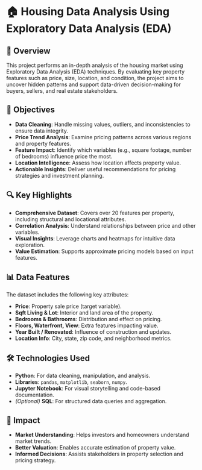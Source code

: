 # 🏠 Housing Data Analysis Using Exploratory Data Analysis (EDA)

## 📄 Overview
This project performs an in-depth analysis of the housing market using Exploratory Data Analysis (EDA) techniques. By evaluating key property features such as price, size, location, and condition, the project aims to uncover hidden patterns and support data-driven decision-making for buyers, sellers, and real estate stakeholders.

## 🎯 Objectives
- **Data Cleaning**: Handle missing values, outliers, and inconsistencies to ensure data integrity.  
- **Price Trend Analysis**: Examine pricing patterns across various regions and property features.  
- **Feature Impact**: Identify which variables (e.g., square footage, number of bedrooms) influence price the most.  
- **Location Intelligence**: Assess how location affects property value.  
- **Actionable Insights**: Deliver useful recommendations for pricing strategies and investment planning.  

## 🔍 Key Highlights
- **Comprehensive Dataset**: Covers over 20 features per property, including structural and locational attributes.  
- **Correlation Analysis**: Understand relationships between price and other variables.  
- **Visual Insights**: Leverage charts and heatmaps for intuitive data exploration.  
- **Value Estimation**: Supports approximate pricing models based on input features.  

## 📊 Data Features
The dataset includes the following key attributes:
- **Price**: Property sale price (target variable).  
- **Sqft Living & Lot**: Interior and land area of the property.  
- **Bedrooms & Bathrooms**: Distribution and effect on pricing.  
- **Floors, Waterfront, View**: Extra features impacting value.  
- **Year Built / Renovated**: Influence of construction and updates.  
- **Location Info**: City, state, zip code, and neighborhood metrics.  

## 🛠️ Technologies Used
- **Python**: For data cleaning, manipulation, and analysis.  
- **Libraries**: `pandas`, `matplotlib`, `seaborn`, `numpy`.  
- **Jupyter Notebook**: For visual storytelling and code-based documentation.  
- *(Optional)* **SQL**: For structured data queries and aggregation.  

## 🚀 Impact
- **Market Understanding**: Helps investors and homeowners understand market trends.  
- **Better Valuation**: Enables accurate estimation of property value.  
- **Informed Decisions**: Assists stakeholders in property selection and pricing strategy.  
